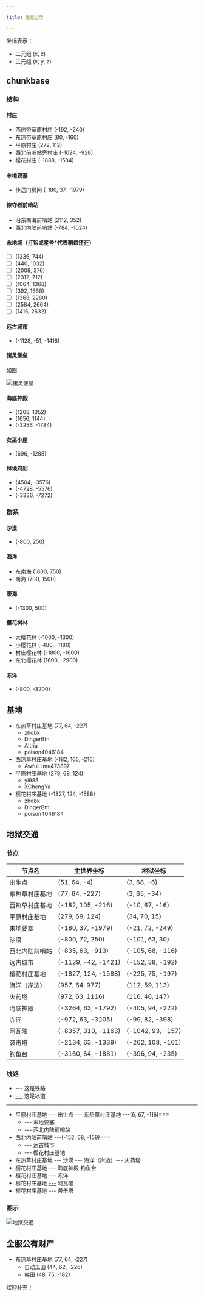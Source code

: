```yaml
---

title: 信息公示

---
```


坐标表示：

- 二元组 (x, z)
- 三元组 (x, y, z)

## chunkbase

### 结构

#### 村庄

- 西热带草原村庄 (-192, -240)
- 东热带草原村庄 (80, -160)
- 平原村庄 (272, 112)
- 西北前哨站旁村庄 (-1024, -928)
- 樱花村庄 (-1888, -1584)

#### 末地要塞

- 传送门房间 (-180, 37, -1979)

#### 掠夺者前哨站

- 沿东南海前哨站 (2112, 352)
- 西北内陆前哨站 (-784, -1024)

#### 末地城（打钩或星号*代表鞘翅还在）

- [ ] (1336, 744)
- [ ] (440, 1032)
- [ ] (2008, 376)
- [ ] (2312, 712)
- [ ] (1064, 1368)
- [ ] (392, 1688)
- [ ] (1368, 2280)
- [ ] (2584, 2664)
- [ ] (1416, 2632)

#### 远古城市

- (-1128, -51, -1416)

#### 猪灵堡垒

如图

![](../../../../assets/猪灵堡垒.png "猪灵堡垒")

#### 海底神殿

- (1208, 1352)
- (1656, 1144)
- (-3256, -1784)

#### 女巫小屋

- (696, -1288)

#### 林地府邸

- (4504, -3576)
- (-4728, -5576)
- (-3336, -7272)

### 群系

#### 沙漠

- (-800, 250)

#### 海洋

- 东南海 (1800, 750)
- 南海 (700, 1500)

#### 暖海

- (-1300, 500)

#### 樱花树林

- 大樱花林 (-1000, -1300)
- 小樱花林 (-480, -1180)
- 村庄樱花林 (-1800, -1600)
- 东北樱花林 (1600, -2900)

#### 冻洋

- (-800, -3200)

## 基地

- 东热草村庄基地 (77, 64, -227)
    - zhdbk
    - DingerBtn
    - Altria
    - poison4046184
- 西热草村庄基地 (-182, 105, -216)
    - AwfulLime473897
- 平原村庄基地 (279, 69, 124)
    - yi985
    - XChengYa
- 樱花村庄基地 (-1827, 124, -1588)
    - zhdbk
    - DingerBtn
    - poison4046184

## 地狱交通

### 节点

| 节点名     | 主世界坐标               | 地狱坐标              |
|---------|---------------------|-------------------|
| 出生点     | (51, 64, -4)        | (3, 68, -6)       |
| 东热草村庄基地 | (77, 64, -227)      | (3, 65, -34)      |
| 西热草村庄基地 | (-182, 105, -216)   | (-10, 67, -16)    |
| 平原村庄基地  | (279, 69, 124)      | (34, 70, 15)      |
| 末地要塞    | (-180, 37, -1979)   | (-21, 72, -249)   |
| 沙漠      | (-800, 72, 250)     | (-101, 63, 30)    |
| 西北内陆前哨站 | (-835, 63, -913)    | (-105, 68, -116)  |
| 远古城市    | (-1129, -42, -1421) | (-152, 38, -192)  |
| 樱花村庄基地  | (-1827, 124, -1588) | (-225, 75, -197)  |
| 海洋（岸边）  | (957, 64, 977)      | (112, 59, 113)    |
| 火药塔     | (972, 63, 1116)     | (116, 46, 147)    |
| 海底神殿    | (-3264, 63, -1792)  | (-405, 94, -222)  |
| 冻洋      | (-972, 63, -3205)   | (-99, 82, -398)   |
| 阿瓦隆     | (-8357, 310, -1163) | (-1042, 93, -157) |
| 袭击塔     | (-2134, 63, -1339)  | (-262, 108, -161) |
| 钓鱼台     | (-3160, 64, -1881)  | (-396, 94, -235)  |

### 线路

- --- 这是铁路
- [---]() 这是冰道

---

- 平原村庄基地 --- 出生点 --- 东热草村庄基地 ---(6, 67, -116)===
    - --- 末地要塞
    - --- 西北内陆前哨站
- 西北内陆前哨站 ---(-152, 68, -159)===
    - --- 远古城市
    - --- 樱花村庄基地
- 东热草村庄基地 --- 沙漠 --- 海洋（岸边）--- 火药塔
- 樱花村庄基地 --- 海底神殿 钓鱼台
- 樱花村庄基地 --- 冻洋
- 樱花村庄基地 [---]() 阿瓦隆
- 樱花村庄基地 --- 袭击塔

### 图示

![](../../../../assets/地狱交通.png "地狱交通")

## 全服公有财产

- 东热草村庄基地 (77, 64, -227)
    - 自动瓜田 (44, 62, -226)
    - 梯田 (48, 75, -182)

欢迎补充！

